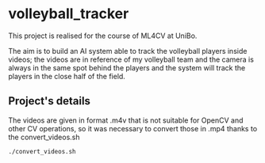# volleyball_tracker

This project is realised for the course of ML4CV at UniBo. 

The aim is to build an AI system able to track the volleyball players inside videos; the videos are in reference of my volleyball team and the camera is always in the same spot behind the players and the system will track the players in the close half of the field.

## Project's details
The videos are given in format .m4v that is not suitable for OpenCV and other CV operations, so it was necessary to convert those in .mp4 thanks to the convert_videos.sh 
```bash
./convert_videos.sh
```
